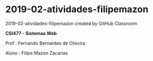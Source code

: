 # 2019-02-atividades-filipemazon
2019-02-atividades-filipemazon created by GitHub Classroom

**CSI477 - Sistemas Web**

Prof  : Fernando Bernardes de Olievira

Aluno : Filipe Mazon Zacarias
